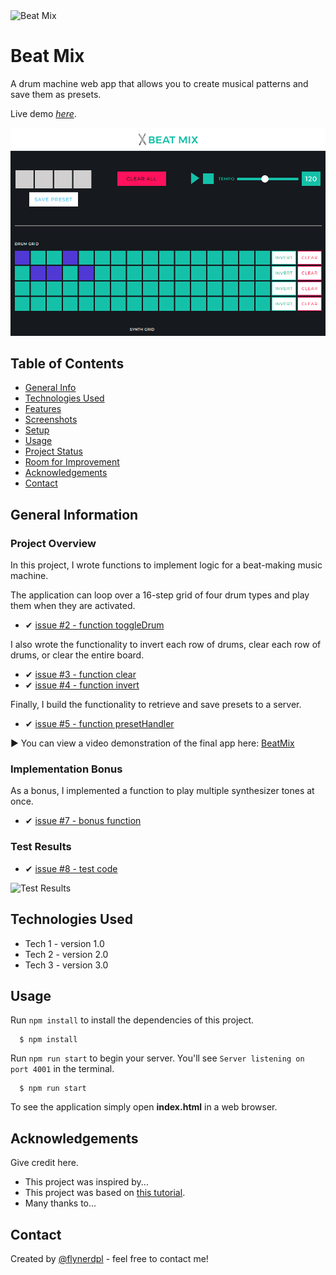 <img src="https://github.com/SimonaPiz/BeatMix/assets/91121660/f0672b25-a363-4e92-8e86-96003da4344b" width="120px" alt="Beat Mix" title="Beat Mix"/>

# Beat Mix
A drum machine web app that allows you to create musical patterns and save them as presets.

Live demo [_here_](https://www.example.com).

<img src="https://github.com/SimonaPiz/BeatMix/blob/main/anteprima01.png" width="800px" alt="preview" title="preview"/>

## Table of Contents
* [General Info](#general-information)
* [Technologies Used](#technologies-used)
* [Features](#features)
* [Screenshots](#screenshots)
* [Setup](#setup)
* [Usage](#usage)
* [Project Status](#project-status)
* [Room for Improvement](#room-for-improvement)
* [Acknowledgements](#acknowledgements)
* [Contact](#contact)
<!-- * [License](#license) -->


## General Information
### Project Overview

In this project, I wrote functions to implement logic for a beat-making music machine. 

The application can loop over a 16-step grid of four drum types and play them when they are activated. 
  - ✔ [issue #2 - function toggleDrum](https://github.com/SimonaPiz/BeatMix/issues/2)

I also wrote the functionality to invert each row of drums, clear each row of drums, or clear the entire board.
  - ✔ [issue #3 - function clear](https://github.com/SimonaPiz/BeatMix/issues/3)
  - ✔ [issue #4 - function invert](https://github.com/SimonaPiz/BeatMix/issues/4)

Finally, I build the functionality to retrieve and save presets to a server.
  - ✔ [issue #5 - function presetHandler](https://github.com/SimonaPiz/BeatMix/issues/5)

▶ You can view a video demonstration of the final app here: [BeatMix](https://s3.amazonaws.com/codecademy-content/programs/build-apis/solution-videos/BeatMix480.mov)


### Implementation Bonus

As a bonus, I implemented a function to play multiple synthesizer tones at once.
  - ✔ [issue #7 - bonus function](https://github.com/SimonaPiz/BeatMix/issues/7)


### Test Results
  - ✔ [issue #8 - test code](https://github.com/SimonaPiz/BeatMix/issues/8)

![Test Results](https://user-images.githubusercontent.com/91121660/273556800-9c4a7900-ed94-4655-9dcb-da86aa20a2b4.png)


## Technologies Used
- Tech 1 - version 1.0
- Tech 2 - version 2.0
- Tech 3 - version 3.0

## Usage
Run `npm install` to install the dependencies of this project.
```
  $ npm install
```

Run `npm run start` to begin your server. You'll see `Server listening on port 4001` in the terminal.
```
  $ npm run start
```
To see the application simply open **index.html** in a web browser.

## Acknowledgements
Give credit here.
- This project was inspired by...
- This project was based on [this tutorial](https://www.example.com).
- Many thanks to...


## Contact
Created by [@flynerdpl](https://www.flynerd.pl/) - feel free to contact me!
